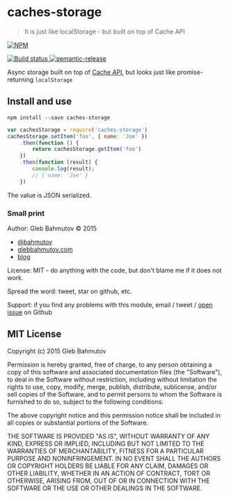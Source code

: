 # caches-storage
> It is just like localStorage - but built on top of Cache API

[![NPM][caches-storage-icon] ][caches-storage-url]

[![Build status][caches-storage-ci-image] ][caches-storage-ci-url]
[![semantic-release][semantic-image] ][semantic-url]

Async storage built on top of [Cache API](https://developer.mozilla.org/en-US/docs/Web/API/Cache),
but looks just like promise-returning `localStorage`

## Install and use

`npm install --save caches-storage`

```js
var cachesStorage = require('caches-storage')
cachesStorage.setItem('foo', { name: 'Joe' })
    .then(function () {
        return cachesStorage.getItem('foo')
    })
    .then(function (result) {
        console.log(result);
        // { name: 'Joe' }
    })
```

The value is JSON serialized.

### Small print

Author: Gleb Bahmutov &copy; 2015

* [@bahmutov](https://twitter.com/bahmutov)
* [glebbahmutov.com](http://glebbahmutov.com)
* [blog](http://glebbahmutov.com/blog/)

License: MIT - do anything with the code, but don't blame me if it does not work.

Spread the word: tweet, star on github, etc.

Support: if you find any problems with this module, email / tweet /
[open issue](https://github.com/bahmutov/caches-storage/issues) on Github

## MIT License

Copyright (c) 2015 Gleb Bahmutov

Permission is hereby granted, free of charge, to any person
obtaining a copy of this software and associated documentation
files (the "Software"), to deal in the Software without
restriction, including without limitation the rights to use,
copy, modify, merge, publish, distribute, sublicense, and/or sell
copies of the Software, and to permit persons to whom the
Software is furnished to do so, subject to the following
conditions:

The above copyright notice and this permission notice shall be
included in all copies or substantial portions of the Software.

THE SOFTWARE IS PROVIDED "AS IS", WITHOUT WARRANTY OF ANY KIND,
EXPRESS OR IMPLIED, INCLUDING BUT NOT LIMITED TO THE WARRANTIES
OF MERCHANTABILITY, FITNESS FOR A PARTICULAR PURPOSE AND
NONINFRINGEMENT. IN NO EVENT SHALL THE AUTHORS OR COPYRIGHT
HOLDERS BE LIABLE FOR ANY CLAIM, DAMAGES OR OTHER LIABILITY,
WHETHER IN AN ACTION OF CONTRACT, TORT OR OTHERWISE, ARISING
FROM, OUT OF OR IN CONNECTION WITH THE SOFTWARE OR THE USE OR
OTHER DEALINGS IN THE SOFTWARE.

[caches-storage-icon]: https://nodei.co/npm/caches-storage.png?downloads=true
[caches-storage-url]: https://npmjs.org/package/caches-storage
[caches-storage-ci-image]: https://travis-ci.org/bahmutov/caches-storage.png?branch=master
[caches-storage-ci-url]: https://travis-ci.org/bahmutov/caches-storage
[semantic-image]: https://img.shields.io/badge/%20%20%F0%9F%93%A6%F0%9F%9A%80-semantic--release-e10079.svg
[semantic-url]: https://github.com/semantic-release/semantic-release
